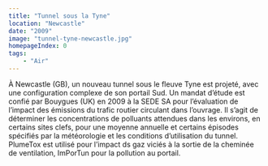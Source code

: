 ```yaml
---
title: "Tunnel sous la Tyne"
location: "Newcastle"
date: "2009"
image: "tunnel-tyne-newcastle.jpg"
homepageIndex: 0
tags: 
    - "Air"
---
```


À Newcastle (GB), un nouveau tunnel sous le fleuve Tyne est projeté, avec une configuration complexe de son portail Sud. Un mandat d’étude est confié par Bouygues (UK) en 2009 à la SEDE SA pour l’évaluation de l’impact des émissions du trafic routier circulant dans l’ouvrage. Il s’agit de déterminer les concentrations de polluants attendues dans les environs, en certains sites clefs, pour une moyenne annuelle et certains épisodes spécifiés par la météorologie et les conditions d’utilisation du tunnel. PlumeTox est utilisé pour l’impact ds gaz viciés à la sortie de la cheminée de ventilation, ImPorTun pour la pollution au portail.
